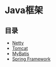 #   Java框架

##  目录
-   [Netty](netty/README.md)
-   [Tomcat](tomcat/README.md)
-   [MyBatis](mybatis/README.md)
-   [Spring Framework](springfa/README.md)

